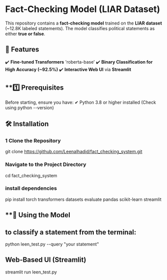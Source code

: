 #  Fact-Checking Model (LIAR Dataset)

This repository contains a **fact-checking model** trained on the **LIAR dataset** (~12.8K labeled statements). The model classifies political statements as either **true or false**.

## 📌 Features
✔️ **Fine-tuned Transformers** 'roberta-base'
✔️ **Binary Classification for High Accuracy (~92.5%)**
✔️ **Interactive Web UI** via **Streamlit**  

## **1️⃣ Prerequisites
Before starting, ensure you have:
✔ Python 3.8 or higher installed (Check using python --version)

## 🛠 Installation
### **1 Clone the Repository**
git clone https://github.com/Leenalhadid/fact_checking_system.git

### **Navigate to the Project Directory**
cd fact_checking_system

### **install dependencies**

pip install torch transformers datasets evaluate pandas scikit-learn streamlit

## **🚀 Using the Model
## **to classify a statement from the terminal**:
python leen_test.py --query "your statement"

## **Web-Based UI (Streamlit)**
streamlit run leen_test.py
